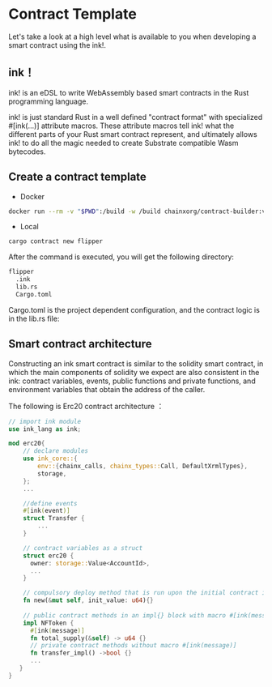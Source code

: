 # Contract Template
Let's take a look at a high level what is available to you when developing a smart contract using the ink!.

## ink！

ink! is an eDSL to write WebAssembly based smart contracts in the Rust programming language.

ink! is just standard Rust in a well defined "contract format" with specialized #[ink(...)] attribute macros. These attribute macros tell ink! what the different parts of your Rust smart contract represent, and ultimately allows ink! to do all the magic needed to create Substrate compatible Wasm bytecodes.


## Create a contract template

* Docker

```bash
docker run --rm -v "$PWD":/build -w /build chainxorg/contract-builder:v0.6.0 cargo contract new flipper
```

* Local

```bash
cargo contract new flipper

```

After the command is executed, you will get the following directory:

```bash
flipper
  .ink
  lib.rs
  Cargo.toml
```
Cargo.toml is the project dependent configuration, and the contract logic is in the lib.rs file:

## Smart contract architecture

Constructing an ink smart contract is similar to the solidity smart contract, in which the main components of solidity we expect are also consistent in the ink: contract variables, events, public functions and private functions, and environment variables that obtain the address of the caller.

The following is Erc20 contract architecture ：

```rust
// import ink module
use ink_lang as ink;

mod erc20{
    // declare modules
    use ink_core::{
        env::{chainx_calls, chainx_types::Call, DefaultXrmlTypes},
        storage,
    };
    ...

    //define events
    #[ink(event)]
    struct Transfer {
        ...
    }

    // contract variables as a struct
    struct erc20 {
      owner: storage::Value<AccountId>,
      ...
    }

    // compulsory deploy method that is run upon the initial contract instantiation
    fn new(&mut self, init_value: u64){}
    
    // public contract methods in an impl{} block with macro #[ink(message)]
    impl NFToken {
      #[ink(message)]
      fn total_supply(&self) -> u64 {}
      // private contract methods without macro #[ink(message)]
      fn transfer_impl() ->bool {}
      ...
   }
}

```
